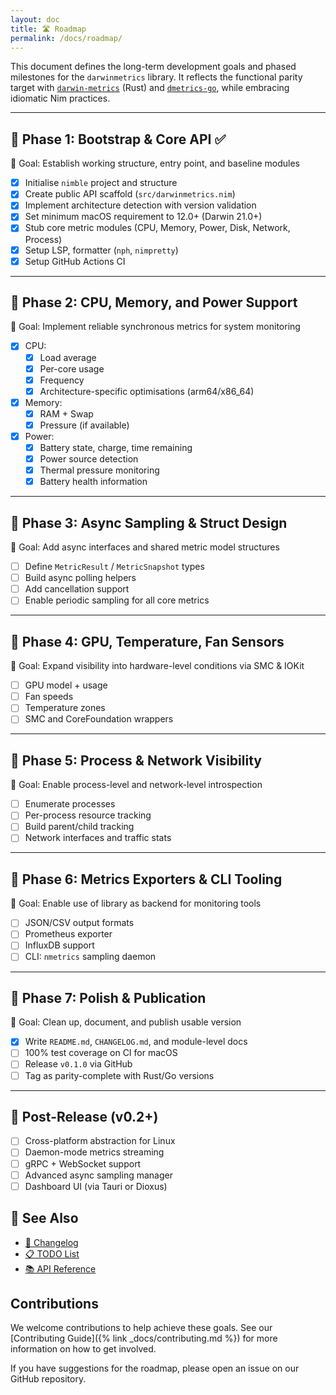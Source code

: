 ```yaml
---
layout: doc
title: 🛣️ Roadmap
permalink: /docs/roadmap/
---
```


This document defines the long-term development goals and phased milestones for the `darwinmetrics` library. It reflects the functional parity target with [`darwin-metrics`](https://github.com/sm-moshi/darwin-metrics) (Rust) and [`dmetrics-go`](https://github.com/sm-moshi/dmetrics-go), while embracing idiomatic Nim practices.

---

## 📍 Phase 1: Bootstrap & Core API ✅

🎯 Goal: Establish working structure, entry point, and baseline modules

- [x] Initialise `nimble` project and structure
- [x] Create public API scaffold (`src/darwinmetrics.nim`)
- [x] Implement architecture detection with version validation
- [x] Set minimum macOS requirement to 12.0+ (Darwin 21.0+)
- [x] Stub core metric modules (CPU, Memory, Power, Disk, Network, Process)
- [x] Setup LSP, formatter (`nph`, `nimpretty`)
- [x] Setup GitHub Actions CI

---

## 📍 Phase 2: CPU, Memory, and Power Support

🎯 Goal: Implement reliable synchronous metrics for system monitoring

- [x] CPU:
  - [x] Load average
  - [x] Per-core usage
  - [x] Frequency
  - [x] Architecture-specific optimisations (arm64/x86_64)
- [x] Memory:
  - [x] RAM + Swap
  - [x] Pressure (if available)
- [x] Power:
  - [x] Battery state, charge, time remaining
  - [x] Power source detection
  - [x] Thermal pressure monitoring
  - [x] Battery health information

---

## 📍 Phase 3: Async Sampling & Struct Design

🎯 Goal: Add async interfaces and shared metric model structures

- [ ] Define `MetricResult` / `MetricSnapshot` types
- [ ] Build async polling helpers
- [ ] Add cancellation support
- [ ] Enable periodic sampling for all core metrics

---

## 📍 Phase 4: GPU, Temperature, Fan Sensors

🎯 Goal: Expand visibility into hardware-level conditions via SMC & IOKit

- [ ] GPU model + usage
- [ ] Fan speeds
- [ ] Temperature zones
- [ ] SMC and CoreFoundation wrappers

---

## 📍 Phase 5: Process & Network Visibility

🎯 Goal: Enable process-level and network-level introspection

- [ ] Enumerate processes
- [ ] Per-process resource tracking
- [ ] Build parent/child tracking
- [ ] Network interfaces and traffic stats

---

## 📍 Phase 6: Metrics Exporters & CLI Tooling

🎯 Goal: Enable use of library as backend for monitoring tools

- [ ] JSON/CSV output formats
- [ ] Prometheus exporter
- [ ] InfluxDB support
- [ ] CLI: `nmetrics` sampling daemon

---

## 📍 Phase 7: Polish & Publication

🎯 Goal: Clean up, document, and publish usable version

- [x] Write `README.md`, `CHANGELOG.md`, and module-level docs
- [ ] 100% test coverage on CI for macOS
- [ ] Release `v0.1.0` via GitHub
- [ ] Tag as parity-complete with Rust/Go versions

---

## 🚨 Post-Release (v0.2+)

- [ ] Cross-platform abstraction for Linux
- [ ] Daemon-mode metrics streaming
- [ ] gRPC + WebSocket support
- [ ] Advanced async sampling manager
- [ ] Dashboard UI (via Tauri or Dioxus)

## 🔗 See Also

- [📝 Changelog](./changelog.html)
- [📋 TODO List](./todo.html)
- [📚 API Reference](./api.html)

## Contributions

We welcome contributions to help achieve these goals. See our [Contributing Guide]({% link _docs/contributing.md %}) for more information on how to get involved.

If you have suggestions for the roadmap, please open an issue on our GitHub repository.
